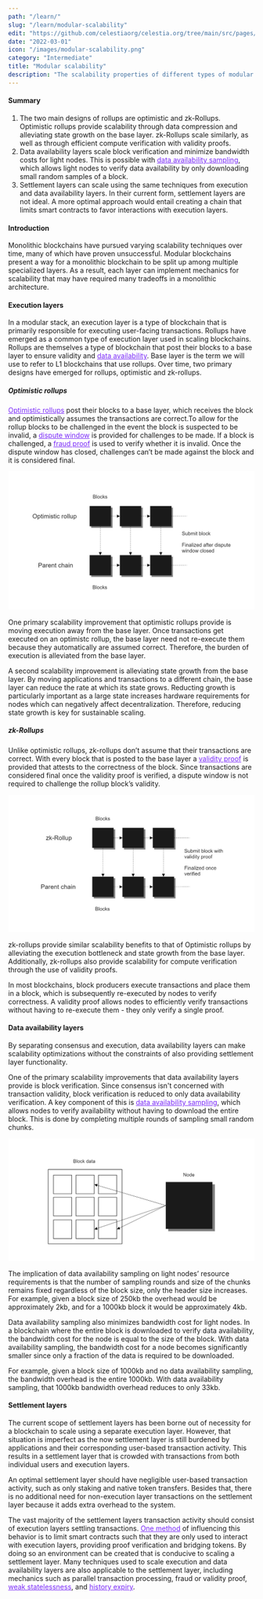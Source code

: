 ```yaml
---
path: "/learn/"
slug: "/learn/modular-scalability"
edit: "https://github.com/celestiaorg/celestia.org/tree/main/src/pages/markdown-pages/learn/modular-scalability.md"
date: "2022-03-01"
icon: "/images/modular-scalability.png"
category: "Intermediate"
title: "Modular scalability"
description: "The scalability properties of different types of modular blockchains."
---
```


<head>
  <meta name="twitter:card" content="summary_large_image">
  <meta name="twitter:site" content="@CelestiaOrg">
  <meta name="twitter:creator" content="@likebeckett">
  <meta name="twitter:title" content="Modular Scalability">
  <meta name="twitter:description" content="Monolithic blockchains have pursued varying scalability techniques over time, many of which have proven unsuccessful. Modular blockchains present a way for a monolithic blockchain to be split up among multiple specialized layers.">
  <meta name="twitter:image" content="https://raw.githubusercontent.com/celestiaorg/celestia.org/main/src/pages/markdown-pages/learn/images/Learn_Modular_Twitter_Card%201.png">
<head/>

#### Summary
1. The two main designs of rollups are optimistic and zk-Rollups. Optimistic rollups provide scalability through data compression and alleviating state growth on the base layer. zk-Rollups scale similarly, as well as through efficient compute verification with validity proofs.
2. Data availability layers scale block verification and minimize bandwidth costs for light nodes. This is possible with <a href="https://celestia.org/glossary/data-availability-sampling/" target="_blank" rel="noopener noreferrer" style="color:#7B2BF9;">data availability sampling</a>, which allows light nodes to verify data availability by only downloading small random samples of a block.
3. Settlement layers can scale using the same techniques from execution and data availability layers. In their current form, settlement layers are not ideal. A more optimal approach would entail creating a chain that limits smart contracts to favor interactions with execution layers.
  
#### Introduction

Monolithic blockchains have pursued varying scalability techniques over time, many of which have proven unsuccessful. Modular blockchains present a way for a monolithic blockchain to be split up among multiple specialized layers. As a result, each layer can implement mechanics for scalability that may have required many tradeoffs in a monolithic architecture.

#### Execution layers

In a modular stack, an execution layer is a type of blockchain that is primarily responsible for executing user-facing transactions. Rollups have emerged as a common type of execution layer used in scaling blockchains. Rollups are themselves a type of blockchain that post their blocks to a base layer to ensure validity and <a href="https://celestia.org/glossary/data-availability" target="_blank" rel="noopener noreferrer" style="color:#7B2BF9;">data availability</a>. Base layer is the term we will use to refer to L1 blockchains that use rollups. Over time, two primary designs have emerged for rollups, optimistic and zk-rollups.

##### Optimistic rollups

<a href="https://celestia.org/glossary/optimistic-rollup/" target="_blank" rel="noopener noreferrer" style="color:#7B2BF9;">Optimistic rollups</a> post their blocks to a base layer, which receives the block and optimistically assumes the transactions are correct.To allow for the rollup blocks to be challenged in the event the block is suspected to be invalid, a <a href="https://celestia.org/glossary/dispute-resolution/" target="_blank" rel="noopener noreferrer" style="color:#7B2BF9;">dispute window</a> is provided for challenges to be made. If a block is challenged, a <a href="https://celestia.org/glossary/data-availability" target="_blank" rel="noopener noreferrer" style="color:#7B2BF9;">fraud proof</a> is used to verify whether it is invalid. Once the dispute window has closed, challenges can’t be made against the block and it is considered final.

![GATSBY_EMPTY_ALT](./images/article-3-image-2.png)

One primary scalability improvement that optimistic rollups provide is moving execution away from the base layer. Once transactions get executed on an optimistc rollup, the base layer need not re-execute them because they automatically are assumed correct. Therefore, the burden of execution is alleviated from the base layer.

A second scalability improvement is alleviating state growth from the base layer. By moving applications and transactions to a different chain, the base layer can reduce the rate at which its state grows. Reducting growth is particularly important as a large state increases hardware requirements for nodes which can negatively affect decentralization. Therefore, reducing state growth is key for sustainable scaling.

##### zk-Rollups

Unlike optimistic rollups, zk-rollups don’t assume that their transactions are correct. With every block that is posted to the base layer a <a href="https://celestia.org/glossary/validity-proof" target="_blank" rel="noopener noreferrer" style="color:#7B2BF9;">validity proof</a> is provided that attests to the correctness of the block. Since transactions are considered final once the validity proof is verified, a dispute window is not required to challenge the rollup block’s validity.

![GATSBY_EMPTY_ALT](./images/article-3-image-3.png)

zk-rollups provide similar scalability benefits to that of Optimistic rollups by alleviating the execution bottleneck and state growth from the base layer. Additionally, zk-rollups also provide scalability for compute verification through the use of validity proofs.

In most blockchains, block producers execute transactions and place them in a block, which is subsequently re-executed by nodes to verify correctness. A validity proof allows nodes to efficiently verify transactions without having to re-execute them - they only verify a single proof.

#### Data availability layers

By separating consensus and execution, data availability layers can make scalability optimizations without the constraints of also providing settlement layer functionality. 

One of the primary scalability improvements that data availability layers provide is block verification. Since consensus isn't concerned with transaction validity, block verification is reduced to only data availability verification. A key component of this is <a href="https://celestia.org/glossary/data-availability-sampling" target="_blank" rel="noopener noreferrer" style="color:#7B2BF9;">data availability sampling</a>, which allows nodes to verify availability without having to download the entire block. This is done by completing multiple rounds of sampling small random chunks. 

![GATSBY_EMPTY_ALT](./images/article-3-image-1.png)

The implication of data availability sampling on light nodes’ resource requirements is that the number of sampling rounds and size of the chunks remains fixed regardless of the block size, only the header size increases. For example, given a block size of 250kb the overhead would be approximately 2kb, and for a 1000kb block it would be approximately 4kb.

Data availability sampling also minimizes bandwidth cost for light nodes. In a blockchain where the entire block is downloaded to verify data availability, the bandwidth cost for the node is equal to the size of the block. With data availability sampling, the bandwidth cost for a node becomes significantly smaller since only a fraction of the data is required to be downloaded.

For example, given a block size of 1000kb and no data availability sampling, the bandwidth overhead is the entire 1000kb. With data availability sampling, that 1000kb bandwidth overhead reduces to only 33kb.

#### Settlement layers

The current scope of settlement layers has been borne out of necessity for a blockchain to scale using a separate execution layer. However, that situation is imperfect as the now settlement layer is still burdened by applications and their corresponding user-based transaction activity. This results in a settlement layer that is crowded with transactions from both individual users and execution layers.

An optimal settlement layer should have negligible user-based transaction activity, such as only staking and native token transfers. Besides that, there is no additional need for non-execution layer transactions on the settlement layer because it adds extra overhead to the system.

The vast majority of the settlement layers transaction activity should consist of execution layers settling transactions. <a href="https://forum.celestia.org/t/increasing-scalability-of-the-evm-for-rollups-by-restricting-state-and-contract-set/78" target="_blank" rel="noopener noreferrer" style="color:#7B2BF9;">One method</a> of influencing this behavior is to limit smart contracts such that they are only used to interact with execution layers, providing proof verification and bridging tokens. By doing so an environment can be created that is conducive to scaling a settlement layer. Many techniques used to scale execution and data availability layers are also applicable to the settlement layer, including mechanics such as parallel transaction processing, fraud or validity proof, <a href="https://forum.celestia.org/t/the-state-growth-problem-in-a-modular-blockchain-ecosystem/325" target="_blank" rel="noopener noreferrer" style="color:#7B2BF9;">weak statelessness</a>, and <a href="https://forum.celestia.org/t/the-state-growth-problem-in-a-modular-blockchain-ecosystem/325" target="_blank" rel="noopener noreferrer" style="color:#7B2BF9;">history expiry</a>.
